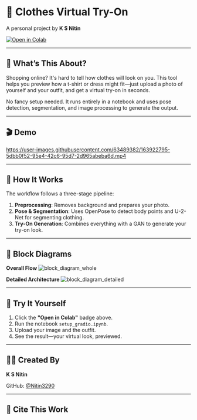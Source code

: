 # 👕 Clothes Virtual Try-On

A personal project by **K S Nitin**

[![Open in Colab](https://colab.research.google.com/assets/colab-badge.svg)](https://colab.research.google.com/github/Nitin3290/Clothes-TryOn-by-Nitin/blob/main/setup_gradio.ipynb)

---

## 📝 What’s This About?

Shopping online? It's hard to tell how clothes will look on you. This tool helps you preview how a t-shirt or dress might fit—just upload a photo of yourself and your outfit, and get a virtual try-on in seconds.

No fancy setup needed. It runs entirely in a notebook and uses pose detection, segmentation, and image processing to generate the output.

---

## 🎬 Demo

https://user-images.githubusercontent.com/63489382/163922795-5dbb0f52-95e4-42c6-95d7-2d965abeba6d.mp4

---

## 🧩 How It Works

The workflow follows a three-stage pipeline:

1. **Preprocessing**: Removes background and prepares your photo.
2. **Pose & Segmentation**: Uses OpenPose to detect body points and U-2-Net for segmenting clothing.
3. **Try-On Generation**: Combines everything with a GAN to generate your try-on look.

---

## 🔧 Block Diagrams

**Overall Flow**
![block_diagram_whole](https://user-images.githubusercontent.com/63489382/163922947-c1677f79-ad6f-4550-affc-7d4e80f0d247.png)

**Detailed Architecture**
![block_diagram_detailed](https://user-images.githubusercontent.com/63489382/163922991-86d148c2-1a97-48a5-b4ec-d8c16819374a.png)

---

## 🚀 Try It Yourself

1. Click the **"Open in Colab"** badge above.
2. Run the notebook `setup_gradio.ipynb`.
3. Upload your image and the outfit.
4. See the result—your virtual look, previewed.

---

## 🙋‍♂️ Created By

**K S Nitin**

GitHub: [@Nitin3290](https://github.com/Nitin3290)

---

## 📄 Cite This Work


